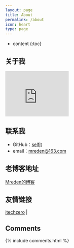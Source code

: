 ```yaml
---
layout: page
title: About
permalink: /about
icon: heart
type: page
---
```


* content
{:toc}

## 关于我

<iframe src="https://githubbadge.appspot.com/selfjt?s=1" style="border: 0;height: 142px;width: 200px;overflow: hidden;" frameBorder="0"></iframe>

## 联系我

* GitHub：[selfjt](https://github.com/selfjt)
* email：mreden@163.com

## 老博客地址

[Mreden的博客](https://blog.csdn.net/u011816231)

## 友情链接

[itechzero](https://note.itechzero.cn/) \|

## Comments

{% include comments.html %}
